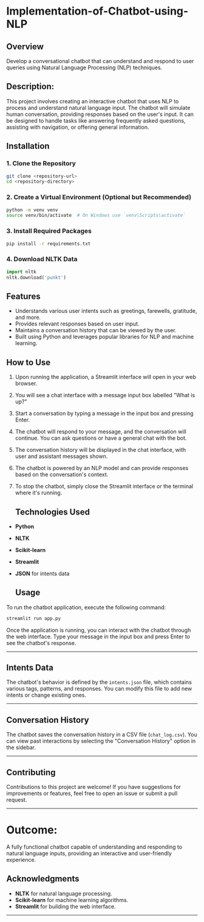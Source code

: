 # Implementation-of-Chatbot-using-NLP
## Overview
Develop a conversational chatbot that can understand and respond to user queries using Natural Language Processing (NLP) techniques.

## Description:
This project involves creating an interactive chatbot that uses NLP to process and understand natural language input. The chatbot will simulate human conversation, providing responses based on the user's input. It can be designed to handle tasks like answering frequently asked questions, assisting with navigation, or offering general information.

## Installation

### 1. Clone the Repository
```bash
git clone <repository-url>
cd <repository-directory>
```

### 2. Create a Virtual Environment (Optional but Recommended)
```bash
python -m venv venv
source venv/bin/activate  # On Windows use `venv\Scripts\activate`
```

### 3. Install Required Packages
```bash
pip install -r requirements.txt
```

### 4. Download NLTK Data
```python
import nltk
nltk.download('punkt')
```
## Features
- Understands various user intents such as greetings, farewells, gratitude, and more.
- Provides relevant responses based on user input.
- Maintains a conversation history that can be viewed by the user.
- Built using Python and leverages popular libraries for NLP and machine learning.

## How to Use

1. Upon running the application, a Streamlit interface will open in your web browser.

2. You will see a chat interface with a message input box labelled "What is up?"

3. Start a conversation by typing a message in the input box and pressing Enter.

4. The chatbot will respond to your message, and the conversation will continue. You can ask questions or have a general chat with the bot.

5. The conversation history will be displayed in the chat interface, with user and assistant messages shown.

6. The chatbot is powered by an NLP model and can provide responses based on the conversation's context.

7. To stop the chatbot, simply close the Streamlit interface or the terminal where it's running.

   ## Technologies Used
- **Python**
- **NLTK**
- **Scikit-learn**
- **Streamlit**
- **JSON** for intents data

  ## Usage
To run the chatbot application, execute the following command:
```bash
streamlit run app.py
```

Once the application is running, you can interact with the chatbot through the web interface. Type your message in the input box and press Enter to see the chatbot's response.

---

## Intents Data
The chatbot's behavior is defined by the `intents.json` file, which contains various tags, patterns, and responses. You can modify this file to add new intents or change existing ones.

---

## Conversation History
The chatbot saves the conversation history in a CSV file (`chat_log.csv`). You can view past interactions by selecting the "Conversation History" option in the sidebar.

---

## Contributing
Contributions to this project are welcome! If you have suggestions for improvements or features, feel free to open an issue or submit a pull request.

---
# Outcome:
A fully functional chatbot capable of understanding and responding to natural language inputs, providing an interactive and user-friendly experience.

## Acknowledgments
- **NLTK** for natural language processing.
- **Scikit-learn** for machine learning algorithms.
- **Streamlit** for building the web interface.

---



